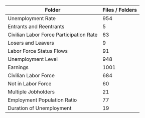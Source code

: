 | Folder                                  |   Files / Folders |
|-----------------------------------------|-------------------|
| Unemployment Rate                       |               954 |
| Entrants and Reentrants                 |                 5 |
| Civilian Labor Force Participation Rate |                63 |
| Losers and Leavers                      |                 9 |
| Labor Force Status Flows                |                91 |
| Unemployment Level                      |               948 |
| Earnings                                |              1001 |
| Civilian Labor Force                    |               684 |
| Not in Labor Force                      |                60 |
| Multiple Jobholders                     |                21 |
| Employment Population Ratio             |                77 |
| Duration of Unemployment                |                19 |